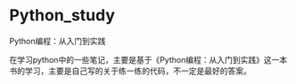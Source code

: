 # Python_study
Python编程：从入门到实践

在学习python中的一些笔记，主要是基于《Python编程：从入门到实践》这一本书的学习，主要是自己写的关于练一练的代码，不一定是最好的答案。
